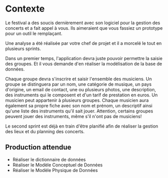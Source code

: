 # Contexte

Le festival a des soucis dernièrement avec son logiciel pour la gestion des concerts et a fait appel à vous. Ils aimeraient que vous fassiez un prototype pour un outil le remplaçant.


Une analyse a été réalisée par votre chef de projet et il a morcelé le tout en plusieurs sprints.

Dans un premier temps, l'application devra juste pouvoir permettre la saisie des groupes.
Et il vous demande d'en réaliser la modélisation de la base de données.

Chaque groupe devra s'inscrire et saisir l'ensemble des musiciens.
Un groupe se distinguera par un nom, une catégorie de musique, un pays d'origine, un email de contact, une ou plusieurs photos, une description, des instruments qui le composent et d'un tarif de prestation en euros.
Un musicien peut appartenir à plusieurs groupes.
Chaque musicien aura également sa propre fiche avec son nom et prénom, un descriptif ainsi qu'une liste des instruments qu'il sait jouer.
Attention, certains groupes peuvent jouer des instruments, même s'il n'ont pas de musiciens!

Le second sprint est déjà en train d'être planifié afin de réaliser la gestion des lieux et du planning des concerts.


## Production attendue

 - Réaliser le dictionnaire de données
 - Réaliser le Modèle Conceptuel de Données
 - Réaliser le Modèle Physique de Données
